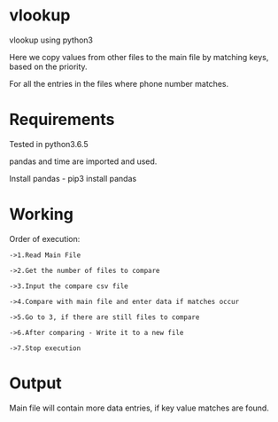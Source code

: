 # vlookup
vlookup using python3

Here we copy values from other files to the main file by matching keys, based on the priority.

For all the entries in the files where phone number matches.

# Requirements

Tested in python3.6.5

pandas and time are imported and used.

Install pandas - pip3 install pandas

# Working

Order of execution:

    ->1.Read Main File

    ->2.Get the number of files to compare
    
    ->3.Input the compare csv file
    
    ->4.Compare with main file and enter data if matches occur
    
    ->5.Go to 3, if there are still files to compare
    
    ->6.After comparing - Write it to a new file
    
    ->7.Stop execution

# Output

Main file will contain more data entries, if key value matches are found.
